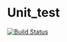 # Unit_test
[![Build Status](https://app.travis-ci.com/CHutton7743/Unit_test.svg?branch=main)](https://app.travis-ci.com/CHutton7743/Unit_test)
